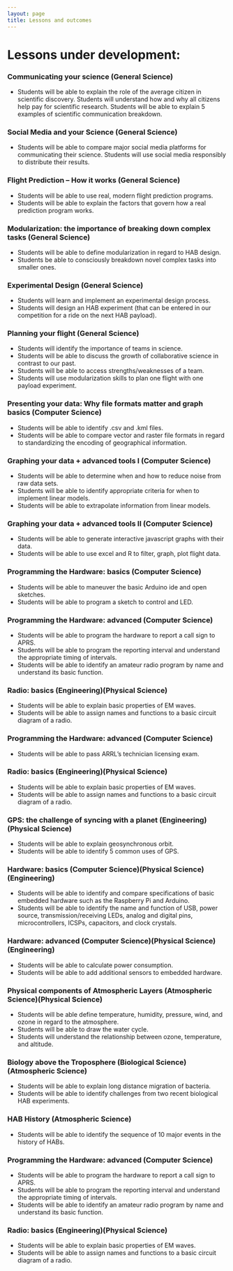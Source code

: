 ```yaml
---
layout: page
title: Lessons and outcomes
---
```


# Lessons under development:

### Communicating your science (General Science)
+ Students will be able to explain the role of the average citizen in scientific discovery. Students will understand how and why all citizens help pay for scientific research. Students will be able to explain 5 examples of scientific communication breakdown.

### Social Media and your Science (General Science)
+ Students will be able to compare major social media platforms for communicating their science. Students will use social media responsibly to distribute their results.

### Flight Prediction – How it works (General Science)
+ Students will be able to use real, modern flight prediction programs.
+ Students will be able to explain the factors that govern how a real prediction program works.

### Modularization: the importance of breaking down complex tasks (General Science)
+ Students will be able to define modularization in regard to HAB design.
+ Students be able to consciously breakdown novel complex tasks into smaller ones.

### Experimental Design (General Science)
+ Students will learn and implement an experimental design process.
+ Students will design an HAB experiment (that can be entered in our competition for a ride on the next HAB payload).

### Planning your flight (General Science)
+ Students will identify the importance of teams in science.
+ Students will be able to discuss the growth of collaborative science in contrast to our past.
+ Students will be able to access strengths/weaknesses of a team.
+ Students will use modularization skills to plan one flight with one payload experiment.

### Presenting your data: Why file formats matter and graph basics (Computer Science)
+ Students will be able to identify .csv and .kml files.
+ Students will be able to compare vector and raster file formats in regard to standardizing the encoding of geographical information.</div>

### Graphing your data +  advanced tools I (Computer Science)
+ Students will be able to determine when and how to reduce noise from raw data sets. 
+ Students will be able to identify appropriate criteria for when to implement linear models. 
+ Students will be able to extrapolate information from linear models.

### Graphing your data +  advanced tools II (Computer Science)
+ Students will be able to generate interactive javascript graphs with their data.
+ Students will be able to use excel and R to filter, graph, plot flight data.

### Programming the Hardware: basics (Computer Science)
+ Students will be able to maneuver the basic Arduino ide and open sketches.
+ Students will be able to program a sketch to control and LED.

### Programming the Hardware: advanced (Computer Science)
+ Students will be able to program the hardware to report a call sign to APRS.
+ Students will be able to program the reporting interval and understand the appropriate timing of intervals.
+ Students will be able to identify an amateur radio program by name and understand its basic function.

### Radio: basics (Engineering)(Physical Science)
+ Students will be able to explain basic properties of EM waves.
+ Students will be able to assign names and functions to a basic circuit diagram of a radio.

### Programming the Hardware: advanced (Computer Science)
+ Students will be able to pass ARRL’s technician licensing exam.

### Radio: basics (Engineering)(Physical Science)
+ Students will be able to explain basic properties of EM waves.
+ Students will be able to assign names and functions to a basic circuit diagram of a radio.

### GPS: the challenge of syncing with a planet (Engineering)(Physical Science)
+ Students will be able to explain geosynchronous orbit.
+ Students will be able to identify 5 common uses of GPS.

### Hardware: basics (Computer Science)(Physical Science)(Engineering)
+ Students will be able to identify and compare specifications of basic embedded hardware such as the Raspberry Pi and Arduino.
+ Students will be able to identify the name and function of USB, power source, transmission/receiving LEDs, analog and digital pins, microcontrollers, ICSPs, capacitors, and clock crystals.

### Hardware: advanced (Computer Science)(Physical Science)(Engineering)
+ Students will be able to calculate power consumption.
+ Students will be able to add additional sensors to embedded hardware.

### Physical components of Atmospheric Layers (Atmospheric Science)(Physical Science)
+ Students will be able define temperature, humidity, pressure, wind, and ozone in regard to the atmosphere.
+ Students will be able to draw the water cycle.
+ Students will understand the relationship between ozone, temperature, and altitude.

### Biology above the Troposphere (Biological Science)(Atmospheric Science)
+ Students will be able to explain long distance migration of bacteria.
+ Students will be able to identify challenges from two recent biological HAB experiments.

### HAB History (Atmospheric Science)
+ Students will be able to identify the sequence of 10 major events in the history of HABs.

### Programming the Hardware: advanced (Computer Science)
+ Students will be able to program the hardware to report a call sign to APRS.
+ Students will be able to program the reporting interval and understand the appropriate timing of intervals.
+ Students will be able to identify an amateur radio program by name and understand its basic function.

### Radio: basics (Engineering)(Physical Science)
+ Students will be able to explain basic properties of EM waves.
+ Students will be able to assign names and functions to a basic circuit diagram of a radio.
